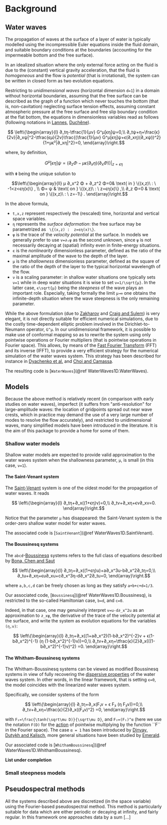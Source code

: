 # Background

## Water waves

The propagation of waves at the surface of a layer of water is typically modelled
using the incompressible Euler equations inside the fluid domain,
and suitable boundary conditions at the boundaries
(accounting for the impermeable bottom and the free surface).

In an idealized situation where the only external force acting on the fluid is
due to the (constant) vertical gravity acceleration, that the fluid is *homogeneous*
and the flow is *potential* (that is irrotational), the system can be written in closed form
as two evolution equations.

Restricting to *unidimensional waves* (horizontal dimension `d=1`)
in a domain without horizontal boundaries,
assuming that the free surface can be described as the graph of a function
which never touches the bottom (that is, non-cavitation)
neglecting surface tension effects,
assuming constant atmospheric pressure at the free surface and
free slip boundary condition at the flat bottom,
the equations in dimensionless variables read as follows
(following notations in [Lannes](https://bookstore.ams.org/surv-188),
[Duchêne](https://www.ams.org/open-math-notes/omn-view-listing?listingId=111309)).

```math
  \left\{\begin{array}{l}
  ∂_tη-\tfrac{1}{μν} G^μ[ϵη]ψ=0,\\
  ∂_tψ+η+\frac{ϵ}{2ν}|∂_xψ|^2-\tfrac{ϵμ}{2ν}\frac{(\frac{1}{μν} G^μ[ϵη]ψ+ϵ(∂_xη)(∂_xψ))^2}{1+μϵ²|∂_xη|^2}=0,
  \end{array}\right.
```
where, by definition,
```math
G^μ[ϵη]ψ=\big(∂_z\Phi-μϵ(∂_xη)(∂_xΦ)\big)\big\vert_{z=ϵη}
```
with ``Φ`` being the unique solution to
```math
\left\{\begin{array}{ll}
μ ∂_x^2 Φ + ∂_z^2 Φ=0& \text{ in } \{(x,z)\ : \  -1<z<ϵη(x)\} , \\
 Φ= ψ & \text{ on } \{(x,z)\ : \  z=ϵη(x)\} ,\\
∂_z Φ=0 & \text{ on } \{(x,z)\ : \  z=-1\} .
\end{array}\right.
```
In the above formula,
* ``t,x,z`` represent respectively the (rescaled) time, horizontal and vertical space variables.
* ``η`` represents the *surface deformation*: the free surface may be parametrized as `` \{(x,z) :  z=ϵη(x)\}``.
* ``ψ`` is the trace of the *velocity potential* at the surface. In models we generally prefer to use ``v=∂ₓψ`` as the second unknown, since ``ψ`` is not necessarily decaying at (spatial) infinity even in finite-energy situations.
* ``ϵ`` is the *nonlinearity* dimensionless parameter, defined as the ratio of the maximal amplitude of the wave to the depth of the layer.
* ``μ`` is the *shallowness* dimensionless parameter, defined as the square of the ratio of the depth of the layer to the typical horizontal wavelength of the flow.
* ``ν`` is a scaling parameter: in shallow water situations one typically sets ``ν=1`` while in deep water situations it is wise to set ``ν=1/\sqrt{μ}``. In the latter case, ``ϵ\sqrt{μ}`` being the *steepness* of the wave plays an important role. Especially, taking formally the limit ``μ→∞`` one obtains the infinite-depth situation where the wave steepness is the only remaining parameter.

While the above formulation (due to
[Zakharov](https://doi.org/10.1007/BF00913182) and
[Craig and Sulem](https://doi.org/10.1006/jcph.1993.1164))
is very elegant, it is not directly suitable for efficient numerical simulations,
due to the costly time-dependent elliptic problem involved in the Dirichlet-to-Neumann operator, ``G^μ``.
In our unidimensional framework, it is possible to make use of conformal mapping so as to rewrite the system
using only pointwise operations or Fourier multipliers (that is pointwise operations in Fourier space).
This allows, by means of the [Fast Fourier Transform](https://en.wikipedia.org/wiki/Fast_Fourier_transform) (FFT) and its inverse (IFFT), to provide a very efficient strategy for the numerical simulation of the water waves system. This strategy has been described for instance in [Dyachenko et al.](https://doi.org/10.1016/0375-9601(96)00417-3) and [Choi and Camassa](https://doi.org/10.1061/(asce)0733-9399(1999)125:7(756)).

The resulting code is [`WaterWaves`](@ref WaterWaves1D.WaterWaves).


## Models

Because the above method is relatively recent (in comparison with early studies on water waves),
imperfect (it suffers from "anti-resolution" for large-amplitude waves: the location of gridpoints spread out near wave crests, which in practice may demand the use of a very large number of modes to resolve the flow accurately), and restricted to unidimensional waves, many simplified models have been introduced in the literature. It is the aim of this package to provide a home for some of them.


### Shallow water models

Shallow water models are expected to provide valid approximation to the water waves system
when the shallowness parameter, ``μ``, is small (in this case, ``ν=1``).

#### The Saint-Venant system

The [Saint-Venant](https://en.wikipedia.org/wiki/Shallow_water_equations#One-dimensional_Saint-Venant_equations) system is one of the oldest model for the propagation of water waves. It reads
```math
  \left\{\begin{array}{l}
  ∂_tη+∂_x((1+ϵη)v)=0,\\
  ∂_tv+∂_xη+ϵv∂_xv=0.
  \end{array}\right.
```
Notice that the parameter ``μ`` has disappeared:
the Saint-Venant system is the order-zero shallow water model for water waves.

The associated code is [`SaintVenant`](@ref WaterWaves1D.SaintVenant).

#### The Boussinesq systems

The ``abcd``-[Boussinesq](https://en.wikipedia.org/wiki/Boussinesq_approximation_(water_waves)) systems refers to the full class of equations described by [Bona, Chen and Saut](https://doi.org/10.1007/s00332-002-0466-4)

```math
  \left\{\begin{array}{l}
  ∂_tη+∂_x((1+ϵη)u)+a∂_x^3u-b∂_x^2∂_tη=0,\\
  ∂_tu+∂_xη+ϵu∂_xu+c∂_x^3η-d∂_x^2∂_tu=0,
  \end{array}\right.
```
where ``a,b,c,d`` can be freely chosen as long as they satisfy ``a+b+c+d=1/3``.

Our associated code, [`Boussinesq`](@ref WaterWaves1D.Boussinesq),
is restricted to the so-called Hamiltonian case, ``b=d``, and ``c=0``.

Indeed, in that case, one may genuinely interpret ``v=u-d∂_x^2u`` as an approximation to ``∂_xψ``, the derivative of the trace of the velocity potential at the surface, and write the system as evolution equations for the variables ``(η,v)``:
```math
  \left\{\begin{array}{l}
  ∂_tη+∂_x((1+a∂_x^2)(1-b∂_x^2)^{-2}v + ϵ(1-b∂_x^2)^{-1} (η (1-b∂_x^2)^{-1}v))=0,\\
  ∂_tv+∂_xη+\tfrac{ϵ}{2}∂_x(((1-b∂_x^2)^{-1}v)^2) =0.
  \end{array}\right.
```


#### The Whitham-Boussinesq systems

The Whitham-Boussinesq systems can be viewed as modified Boussinesq systems in view of
fully recovering the [dispersive properties](https://en.wikipedia.org/wiki/Dispersion_(water_waves)) of the water waves system. In other words, in the linear framework, that is setting ``ϵ=0``, the model coincides with the linearized water waves system.

Specifically, we consider systems of the form
```math
  \left\{\begin{array}{l}
  ∂_tη+∂_x(F₁v + ϵ F₂ (η F₂v))=0,\\
  ∂_tv+∂_xη+\tfrac{ϵ}{2}∂_x((F₂v)^2) =0,
  \end{array}\right.
```
with ``F₁=\frac{\tanh(\sqrt\mu D)}{\sqrt\mu D}``, and ``F₂=(F₁)^α`` (here we use the notation ``F(D)`` for the [action](https://en.wikipedia.org/wiki/Multiplier_(Fourier_analysis)) of pointwise multiplying by the function ``F`` in the Fourier space).
The case ``α = 1`` has been introduced by [Dinvay, Dutykh and Kalisch](https://doi.org/10.1016/j.apnum.2018.09.016), more general situations have been studied by [Emerald](https://doi.org/10.1137/20M1332049).


Our associated code is [`WhithamBoussinesq`](@ref WaterWaves1D.WhithamBoussinesq).

**List under completion**



### Small steepness models


## Pseudospectral methods

All the systems described above are discretized (in the space variable) using the Fourier-based pseudospectral method. This method is particularly suitable for data which are either periodic or decaying at infinity, and fairly regular. In this framework one approaches data by a sum [...]
